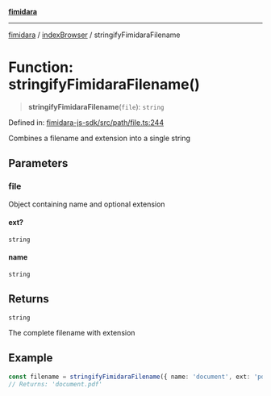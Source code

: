 [**fimidara**](../../README.md)

***

[fimidara](../../modules.md) / [indexBrowser](../README.md) / stringifyFimidaraFilename

# Function: stringifyFimidaraFilename()

> **stringifyFimidaraFilename**(`file`): `string`

Defined in: [fimidara-js-sdk/src/path/file.ts:244](https://github.com/softkave/fimidara/blob/feac071900ab8644442d355e5cb5db9df2f34600/fimidara-js-sdk/src/path/file.ts#L244)

Combines a filename and extension into a single string

## Parameters

### file

Object containing name and optional extension

#### ext?

`string`

#### name

`string`

## Returns

`string`

The complete filename with extension

## Example

```typescript
const filename = stringifyFimidaraFilename({ name: 'document', ext: 'pdf' });
// Returns: 'document.pdf'
```
